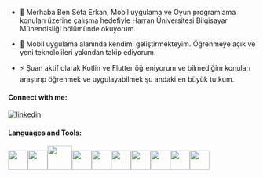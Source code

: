 - 🔭 Merhaba Ben Sefa Erkan, Mobil uygulama ve Oyun programlama konuları üzerine çalışma hedefiyle Harran Üniversitesi Bilgisayar Mühendisliği bölümünde okuyorum.

- 🌱 Mobil uygulama alanında kendimi geliştirmekteyim. Öğrenmeye açık ve yeni teknolojileri yakından takip ediyorum.

- ⚡ Şuan aktif olarak Kotlin ve Flutter öğreniyorum ve bilmediğim konuları araştırıp öğrenmek ve uygulayabilmek şu andaki en büyük tutkum.

#### Connect with me:
[![linkedin](https://img.shields.io/badge/Linkedin-000000?style=for-the-badge&logo=Linkedin&logoColor=white)](https://www.linkedin.com/in/sefaerkan/)

#### Languages and Tools:
<img height=40 src="https://cdn.jsdelivr.net/gh/devicons/devicon/icons/flutter/flutter-original.svg"/><img height=40 src="https://cdn.jsdelivr.net/gh/devicons/devicon/icons/kotlin/kotlin-original.svg"/><img height=50 src="https://cdn.jsdelivr.net/gh/devicons/devicon/icons/java/java-original.svg" /><img height=40 src="https://cdn.jsdelivr.net/gh/devicons/devicon/icons/c/c-original.svg" /><img height=40 src="https://cdn.jsdelivr.net/gh/devicons/devicon/icons/cplusplus/cplusplus-original.svg" /><img height=40 
src="https://cdn.jsdelivr.net/gh/devicons/devicon/icons/csharp/csharp-original.svg"/><img height=40
src="https://cdn.jsdelivr.net/gh/devicons/devicon/icons/python/python-original.svg"/><img height=40
src="https://cdn.jsdelivr.net/gh/devicons/devicon/icons/javascript/javascript-original.svg"/><img height=40
src="https://cdn.jsdelivr.net/gh/devicons/devicon/icons/blender/blender-original.svg"/><img height=40
src="https://cdn.jsdelivr.net/gh/devicons/devicon/icons/git/git-plain.svg"/><img height=40/>

